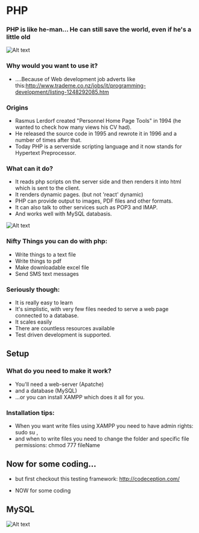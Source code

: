 # PHP
### PHP is like he-man... He can still save the world, even if he's a little old
![Alt text](http://2.bp.blogspot.com/_qObMt4WUTBs/SUNjAW3ngZI/AAAAAAAAATk/6CYwDQ0sEfc/s400/adam-he-man.gif)

### Why would you want to use it?
* ....Because of Web development job adverts like this:http://www.trademe.co.nz/jobs/it/programming-development/listing-1248292085.htm

### Origins
* Rasmus Lerdorf created "Personnel Home Page Tools" in 1994 (he wanted to check how many views his CV had).
* He released the source code in 1995 and rewrote it in 1996 and a number of times after that.
* Today PHP is a serverside scripting language and it now stands for Hypertext Preprocessor.

### What can it do?
* It reads php scripts on the server side and then renders it into html which is sent to the client.
* It renders dynamic pages. (but not 'react' dynamic)
* PHP can provide output to images, PDF files and other formats.
* It can also talk to other services such as POP3 and IMAP.
* And works well with MySQL databasis.

![Alt text](https://media1.giphy.com/media/uv0vUnOnGTivK/200_s.gif)

### Nifty Things you can do with php:
* Write things to a text file
* Write things to pdf
* Make downloadable excel file
* Send SMS text messages

### Seriously though:
* It is really easy to learn
* It's simplistic, with very few files needed to serve a web page connected to a database.
* It scales easily
* There are countless resources available
* Test driven development is supported.

## Setup
### What do you need to make it work?
* You'll need a web-server (Apatche)
* and a database (MySQL)
* ...or you can install XAMPP which does it all for you.

### Installation tips:
* When you want write files using XAMPP you need to have admin rights: sudo su ,
* and when to write files you need to change the folder and specific file permissions: chmod 777 fileName

## Now for some coding...
* but first checkout this testing framework: http://codeception.com/

* NOW for some coding



## MySQL
![Alt text](https://gbatemp.net/attachments/wait-a-minute-jpg.63089/)
